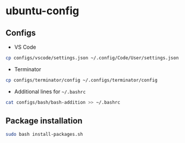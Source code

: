 # ubuntu-config

## Configs

* VS Code

```bash
cp configs/vscode/settings.json ~/.config/Code/User/settings.json
```

* Terminator

```bash
cp configs/terminator/config ~/.configs/terminator/config
```

* Additional lines for `~/.bashrc`

```bash
cat configs/bash/bash-addition >> ~/.bashrc
```

## Package installation

```bash
sudo bash install-packages.sh
```
